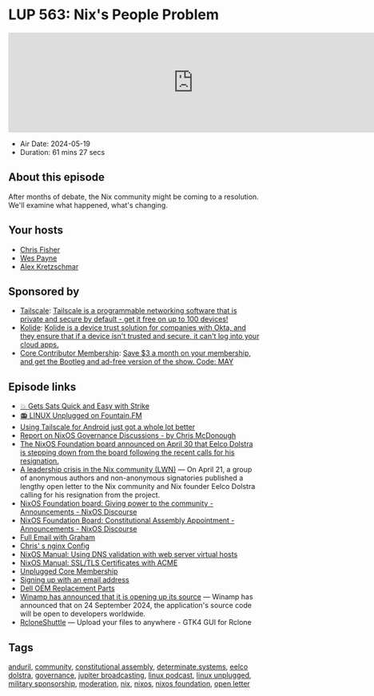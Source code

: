 # LUP 563: Nix's People Problem

<iframe src="https://player.fireside.fm/v2/RUkczH-V+sw5fTPKu?theme=dark" width="740" height="200" frameborder="0" scrolling="no"></iframe>

* Air Date: 2024-05-19
* Duration: 61 mins 27 secs

## About this episode

After months of debate, the Nix community might be coming to a resolution. We'll examine what happened, what's changing.

## Your hosts
* [Chris Fisher](https://linuxunplugged.com/hosts/chrislas)
* [Wes Payne](https://linuxunplugged.com/hosts/wes)
* [Alex Kretzschmar](https://linuxunplugged.com/guests/alexktz)

## Sponsored by

  * [Tailscale](http://tailscale.com/linuxunplugged): [Tailscale is a programmable networking software that is private and secure by default - get it free on up to 100 devices!](http://tailscale.com/linuxunplugged)
  * [Kolide](https://kolide.com/unplugged): [Kolide is a device trust solution for companies with Okta, and they ensure that if a device isn't trusted and secure, it can't log into your cloud apps.](https://kolide.com/unplugged)
  * [Core Contributor Membership](https://jupitersignal.memberful.com/checkout?plan=52946&amp;coupon=may): [Save $3 a month on your membership, and get the Bootleg and ad-free version of the show. Code: MAY](https://jupitersignal.memberful.com/checkout?plan=52946&amp;coupon=may)



## Episode links

  * [💥 Gets Sats Quick and Easy with Strike](https://strike.me/ "💥 Gets Sats Quick and Easy with Strike")
  * [📻 LINUX Unplugged on Fountain.FM](https://www.fountain.fm/show/dWiuBeqpDSM86AwXRXov "📻 LINUX Unplugged on Fountain.FM")
  * [Using Tailscale for Android just got a whole lot better](https://tailscale.com/blog/android "Using Tailscale for Android just got a whole lot better")
  * [Report on NixOS Governance Discussions - by Chris McDonough](https://chrismcdonough.substack.com/p/report-on-nixos-governance-discussions "Report on NixOS Governance Discussions - by Chris McDonough")
  * [The NixOS Foundation board announced on April 30 that Eelco Dolstra is stepping down from the board following the recent calls for his resignation.](https://lwn.net/Articles/971973/ "The NixOS Foundation board announced on April 30 that Eelco Dolstra is stepping down from the board following the recent calls for his resignation.")
  * [A leadership crisis in the Nix community (LWN)](https://lwn.net/Articles/970824/ "A leadership crisis in the Nix community \(LWN\)") — On April 21, a group of anonymous authors and non-anonymous signatories published a lengthy open letter to the Nix community and Nix founder Eelco Dolstra calling for his resignation from the project.
  * [NixOS Foundation board: Giving power to the community - Announcements - NixOS Discourse](https://discourse.nixos.org/t/nixos-foundation-board-giving-power-to-the-community/44552 "NixOS Foundation board: Giving power to the community - Announcements - NixOS Discourse")
  * [NixOS Foundation Board: Constitutional Assembly Appointment - Announcements - NixOS Discourse](https://discourse.nixos.org/t/nixos-foundation-board-constitutional-assembly-appointment/45504 "NixOS Foundation Board: Constitutional Assembly Appointment - Announcements - NixOS Discourse")
  * [Full Email with Graham](https://paste.docs.lol/reader/MintPoodle "Full Email with Graham")
  * [Chris' s nginx Config](https://github.com/JupiterBroadcasting/nixconfigs/blob/main/nginx-ssl "Chris' s nginx Config")
  * [NixOS Manual: Using DNS validation with web server virtual hosts](https://nixos.org/manual/nixos/stable/#module-security-acme-config-dns-with-vhosts "NixOS Manual: Using DNS validation with web server virtual hosts")
  * [NixOS Manual: SSL/TLS Certificates with ACME](https://nixos.org/manual/nixos/stable/#module-security-acme "NixOS Manual: SSL/TLS Certificates with ACME")
  * [Unplugged Core Membership](https://linuxunplugged.com/membership "Unplugged Core Membership")
  * [Signing up with an email address](https://tailscale.com/kb/1013/sso-providers#signing-up-with-an-email-address "Signing up with an email address")
  * [Dell OEM Replacement Parts](https://www.parts-people.com/ "Dell OEM Replacement Parts")
  * [Winamp has announced that it is opening up its source](https://about.winamp.com/press/article/winamp-open-source-code "Winamp has announced that it is opening up its source") — Winamp has announced that on 24 September 2024, the application's source code will be open to developers worldwide.
  * [RcloneShuttle](https://github.com/pieterdd/RcloneShuttle "RcloneShuttle") — Upload your files to anywhere - GTK4 GUI for Rclone



## Tags

[anduril](https://linuxunplugged.com/tags/anduril), [community](https://linuxunplugged.com/tags/community), [constitutional assembly](https://linuxunplugged.com/tags/constitutional%20assembly), [determinate.systems](https://linuxunplugged.com/tags/determinate.systems), [eelco dolstra](https://linuxunplugged.com/tags/eelco%20dolstra), [governance](https://linuxunplugged.com/tags/governance), [jupiter broadcasting](https://linuxunplugged.com/tags/jupiter%20broadcasting), [linux podcast](https://linuxunplugged.com/tags/linux%20podcast), [linux unplugged](https://linuxunplugged.com/tags/linux%20unplugged), [military sponsorship](https://linuxunplugged.com/tags/military%20sponsorship), [moderation](https://linuxunplugged.com/tags/moderation), [nix](https://linuxunplugged.com/tags/nix), [nixos](https://linuxunplugged.com/tags/nixos), [nixos foundation](https://linuxunplugged.com/tags/nixos%20foundation), [open letter](https://linuxunplugged.com/tags/open%20letter)
